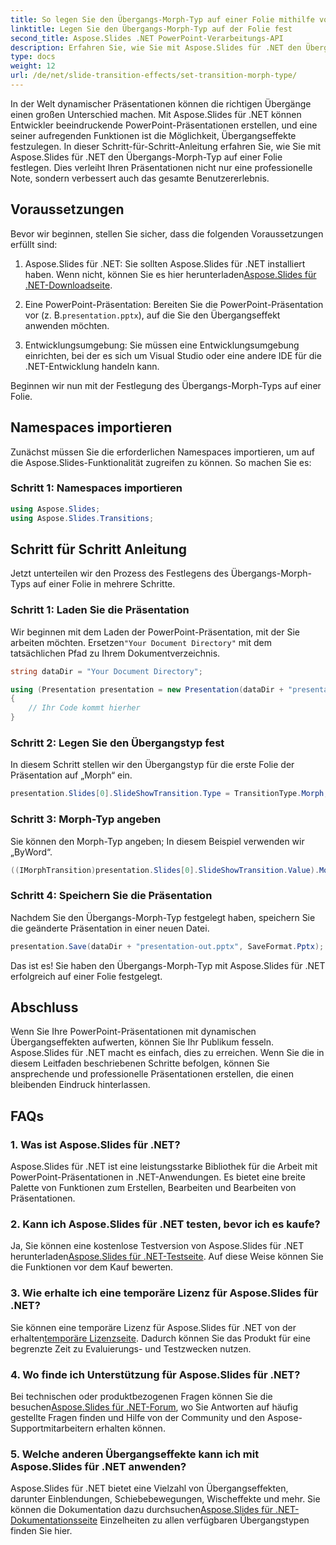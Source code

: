 ```yaml
---
title: So legen Sie den Übergangs-Morph-Typ auf einer Folie mithilfe von Aspose.Slides fest
linktitle: Legen Sie den Übergangs-Morph-Typ auf der Folie fest
second_title: Aspose.Slides .NET PowerPoint-Verarbeitungs-API
description: Erfahren Sie, wie Sie mit Aspose.Slides für .NET den Übergangs-Morph-Typ auf Folien festlegen. Schritt-für-Schritt-Anleitung mit Codebeispielen. Werten Sie jetzt Ihre Präsentationen auf!
type: docs
weight: 12
url: /de/net/slide-transition-effects/set-transition-morph-type/
---
```


In der Welt dynamischer Präsentationen können die richtigen Übergänge einen großen Unterschied machen. Mit Aspose.Slides für .NET können Entwickler beeindruckende PowerPoint-Präsentationen erstellen, und eine seiner aufregenden Funktionen ist die Möglichkeit, Übergangseffekte festzulegen. In dieser Schritt-für-Schritt-Anleitung erfahren Sie, wie Sie mit Aspose.Slides für .NET den Übergangs-Morph-Typ auf einer Folie festlegen. Dies verleiht Ihren Präsentationen nicht nur eine professionelle Note, sondern verbessert auch das gesamte Benutzererlebnis.

## Voraussetzungen

Bevor wir beginnen, stellen Sie sicher, dass die folgenden Voraussetzungen erfüllt sind:

1.  Aspose.Slides für .NET: Sie sollten Aspose.Slides für .NET installiert haben. Wenn nicht, können Sie es hier herunterladen[Aspose.Slides für .NET-Downloadseite](https://releases.aspose.com/slides/net/).

2.  Eine PowerPoint-Präsentation: Bereiten Sie die PowerPoint-Präsentation vor (z. B.`presentation.pptx`), auf die Sie den Übergangseffekt anwenden möchten.

3. Entwicklungsumgebung: Sie müssen eine Entwicklungsumgebung einrichten, bei der es sich um Visual Studio oder eine andere IDE für die .NET-Entwicklung handeln kann.

Beginnen wir nun mit der Festlegung des Übergangs-Morph-Typs auf einer Folie.

## Namespaces importieren

Zunächst müssen Sie die erforderlichen Namespaces importieren, um auf die Aspose.Slides-Funktionalität zugreifen zu können. So machen Sie es:

### Schritt 1: Namespaces importieren

```csharp
using Aspose.Slides;
using Aspose.Slides.Transitions;
```

## Schritt für Schritt Anleitung

Jetzt unterteilen wir den Prozess des Festlegens des Übergangs-Morph-Typs auf einer Folie in mehrere Schritte.

### Schritt 1: Laden Sie die Präsentation

 Wir beginnen mit dem Laden der PowerPoint-Präsentation, mit der Sie arbeiten möchten. Ersetzen`"Your Document Directory"` mit dem tatsächlichen Pfad zu Ihrem Dokumentverzeichnis.

```csharp
string dataDir = "Your Document Directory";

using (Presentation presentation = new Presentation(dataDir + "presentation.pptx"))
{
    // Ihr Code kommt hierher
}
```

### Schritt 2: Legen Sie den Übergangstyp fest

In diesem Schritt stellen wir den Übergangstyp für die erste Folie der Präsentation auf „Morph“ ein.

```csharp
presentation.Slides[0].SlideShowTransition.Type = TransitionType.Morph;
```

### Schritt 3: Morph-Typ angeben

Sie können den Morph-Typ angeben; In diesem Beispiel verwenden wir „ByWord“.

```csharp
((IMorphTransition)presentation.Slides[0].SlideShowTransition.Value).MorphType = TransitionMorphType.ByWord;
```

### Schritt 4: Speichern Sie die Präsentation

Nachdem Sie den Übergangs-Morph-Typ festgelegt haben, speichern Sie die geänderte Präsentation in einer neuen Datei.

```csharp
presentation.Save(dataDir + "presentation-out.pptx", SaveFormat.Pptx);
```

Das ist es! Sie haben den Übergangs-Morph-Typ mit Aspose.Slides für .NET erfolgreich auf einer Folie festgelegt.

## Abschluss

Wenn Sie Ihre PowerPoint-Präsentationen mit dynamischen Übergangseffekten aufwerten, können Sie Ihr Publikum fesseln. Aspose.Slides für .NET macht es einfach, dies zu erreichen. Wenn Sie die in diesem Leitfaden beschriebenen Schritte befolgen, können Sie ansprechende und professionelle Präsentationen erstellen, die einen bleibenden Eindruck hinterlassen.

## FAQs

### 1. Was ist Aspose.Slides für .NET?

Aspose.Slides für .NET ist eine leistungsstarke Bibliothek für die Arbeit mit PowerPoint-Präsentationen in .NET-Anwendungen. Es bietet eine breite Palette von Funktionen zum Erstellen, Bearbeiten und Bearbeiten von Präsentationen.

### 2. Kann ich Aspose.Slides für .NET testen, bevor ich es kaufe?

 Ja, Sie können eine kostenlose Testversion von Aspose.Slides für .NET herunterladen[Aspose.Slides für .NET-Testseite](https://releases.aspose.com/). Auf diese Weise können Sie die Funktionen vor dem Kauf bewerten.

### 3. Wie erhalte ich eine temporäre Lizenz für Aspose.Slides für .NET?

 Sie können eine temporäre Lizenz für Aspose.Slides für .NET von der erhalten[temporäre Lizenzseite](https://purchase.aspose.com/temporary-license/). Dadurch können Sie das Produkt für eine begrenzte Zeit zu Evaluierungs- und Testzwecken nutzen.

### 4. Wo finde ich Unterstützung für Aspose.Slides für .NET?

Bei technischen oder produktbezogenen Fragen können Sie die besuchen[Aspose.Slides für .NET-Forum](https://forum.aspose.com/), wo Sie Antworten auf häufig gestellte Fragen finden und Hilfe von der Community und den Aspose-Supportmitarbeitern erhalten können.

### 5. Welche anderen Übergangseffekte kann ich mit Aspose.Slides für .NET anwenden?

 Aspose.Slides für .NET bietet eine Vielzahl von Übergangseffekten, darunter Einblendungen, Schiebebewegungen, Wischeffekte und mehr. Sie können die Dokumentation dazu durchsuchen[Aspose.Slides für .NET-Dokumentationsseite](https://reference.aspose.com/slides/net/) Einzelheiten zu allen verfügbaren Übergangstypen finden Sie hier.

